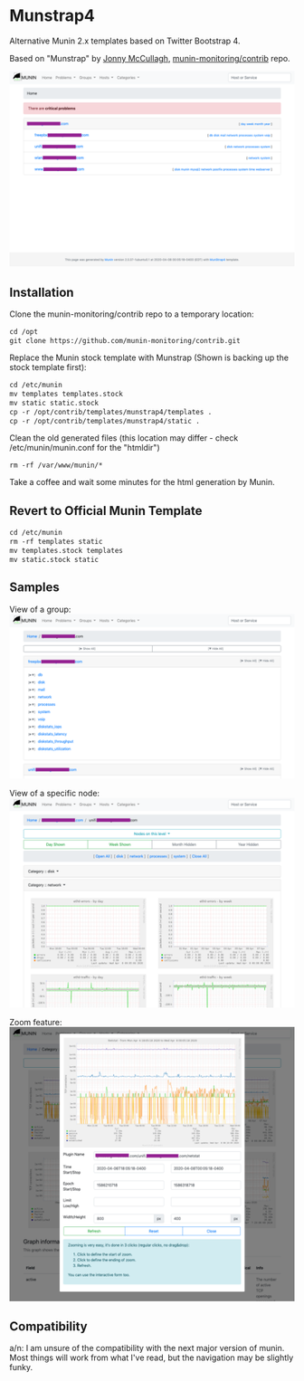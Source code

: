 Munstrap4
=========

Alternative Munin 2.x templates based on Twitter Bootstrap 4.

Based on "Munstrap" by [Jonny McCullagh](https://github.com/jonnymccullagh), [munin-monitoring/contrib](https://github.com/munin-monitoring/contrib) repo.

![Sample (Overview)](sample-home.png)

Installation
------------

Clone the munin-monitoring/contrib repo to a temporary location:

```
cd /opt
git clone https://github.com/munin-monitoring/contrib.git
```

Replace the Munin stock template with Munstrap (Shown is backing up the stock template first):

```
cd /etc/munin
mv templates templates.stock
mv static static.stock 
cp -r /opt/contrib/templates/munstrap4/templates .
cp -r /opt/contrib/templates/munstrap4/static .
```

Clean the old generated files (this location may differ - check /etc/munin/munin.conf for the "htmldir")

```
rm -rf /var/www/munin/*
```

Take a coffee and wait some minutes for the html generation by Munin.

Revert to Official Munin Template
---------------------------------

```
cd /etc/munin
rm -rf templates static
mv templates.stock templates
mv static.stock static
```

Samples
-------
View of a group:
![Group view](sample-group.png)

View of a specific node:
![Node view](sample-node.png)

Zoom feature:
![Zoom view](sample-zoom.png)


Compatibility
-------------
a/n: I am unsure of the compatibility with the next major version of munin. Most things will work
from what I've read, but the navigation may be slightly funky.